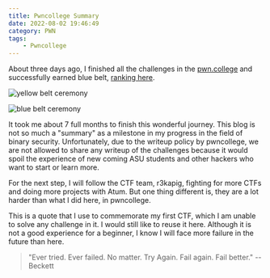 ```yaml
---
title: Pwncollege Summary
date: 2022-08-02 19:46:49
category: PWN
tags: 
    - Pwncollege
---
```


About three days ago, I finished all the challenges in the [pwn.college](https://pwn.college/) and successfully earned blue belt, [ranking here](https://pwn.college/belts). 

![yellow belt ceremony](assets/yellow_belt.jpg)

![blue belt ceremony](assets/blue_belt.jpg)

It took me about 7 full months to finish this wonderful journey. This blog is not so much a "summary" as a milestone in my progress in the field of binary security. Unfortunately, due to the writeup policy by pwncollege, we are not allowed to share any writeup of the challenges because it would spoil the experience of new coming ASU students and other hackers who want to start or learn more. 

For the next step, I will follow the CTF team, r3kapig, fighting for more CTFs and doing more projects with Atum. But one thing different is, they are a lot harder than what I did here, in pwncollege. 

This is a quote that I use to commemorate my first CTF, which I am unable to solve any challenge in it. I would still like to reuse it here. Although it is not a good experience for a beginner, I know I will face more failure in the future than here.

> "Ever tried. Ever failed. No matter. Try Again. Fail again. Fail better." -- Beckett
